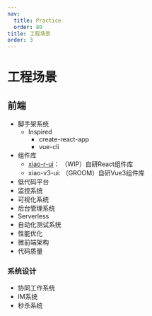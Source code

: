 ```yaml
---
nav:
  title: Practice
  order: 80
title: 工程场景
order: 3
---
```


# 工程场景

## 前端

- 脚手架系统
  - Inspired
    - create-react-app
    - vue-cli
- 组件库
  - [xiao-r-ui](https://github.com/weisuoke/xiao-r-ui)： （WIP）自研React组件库
  - xiao-v3-ui: （GROOM）自研Vue3组件库
- 低代码平台
- 监控系统
- 可视化系统
- 后台管理系统
- Serverless
- 自动化测试系统
- 性能优化
- 微前端架构
- 代码质量

### 系统设计

- 协同工作系统
- IM系统
- 秒杀系统